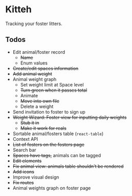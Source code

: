 # Kitteh

Tracking your foster litters.

## Todos

- Edit animal/foster record
  - ~~Name~~
  - Enum values
- ~~Create/edit spaces information~~
- ~~Add animal weight~~
- Animal weight graph
  - Set weight limit at Space level
  - ~~Turn green when it passes total~~
  - Animate
  - ~~Move into own file~~
  - Delete a weight
- Send invitation to foster to sign up
- ~~Weight Wizard: Foster view for inputting daily weights~~
  - ~~Stub it in~~
  - ~~Make it work for reals~~
- Sortable animal/fosters table (`react-table`)
- Context API
- ~~List of fosters on the fosters page~~
- Search bar
- ~~Spaces have tags,~~ animals can be tagged
- ~~Edit elements~~
- ~~Fix animal view: animals table shouldn't be rendered~~
- ~~Add icons~~
- Improve visual design
- ~~Fix routes~~
- Animal weights graph on foster page
